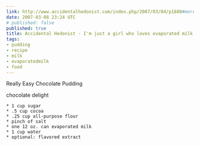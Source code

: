 ```yaml
---
link: http://www.accidentalhedonist.com/index.php/2007/03/04/p1880#more1880
date: 2007-03-08 23:24 UTC
# published: false
published: true
title: Accidental Hedonist - I'm just a girl who loves evaporated milk.
tags:
- pudding
- recipe
- milk
- evaporatedmilk
- food
---
```


Really Easy Chocolate Pudding

chocolate delight

    * 1 cup sugar
    * .5 cup cocoa
    * .25 cup all-purpose flour
    * pinch of salt
    * one 12 oz. can evaporated milk
    * 1 cup water
    * optional: flavored extract
